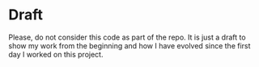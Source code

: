 # Draft

Please, do not consider this code as part of the repo. It is just a draft to show my work from the beginning and how I have evolved since the first day I worked on this project.